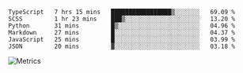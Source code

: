 <!--START_SECTION:waka-->

```text
TypeScript   7 hrs 15 mins   █████████████████▒░░░░░░░   69.09 %
SCSS         1 hr 23 mins    ███▒░░░░░░░░░░░░░░░░░░░░░   13.20 %
Python       31 mins         █▒░░░░░░░░░░░░░░░░░░░░░░░   04.96 %
Markdown     27 mins         █░░░░░░░░░░░░░░░░░░░░░░░░   04.37 %
JavaScript   25 mins         █░░░░░░░░░░░░░░░░░░░░░░░░   03.99 %
JSON         20 mins         ▓░░░░░░░░░░░░░░░░░░░░░░░░   03.18 %
```

<!--END_SECTION:waka-->

![Metrics](https://metrics.lecoq.io/TachibanaKimika?template=classic&base.activity=0&base.community=0&base.repositories=0&languages=1&isocalendar=1&isocalendar.duration=half-year&languages.limit=8&languages.sections=most-used&languages.colors=github&languages.threshold=0%25&languages.indepth=false&languages.recent.load=300&languages.recent.days=14&config.timezone=Asia%2FShanghai)
